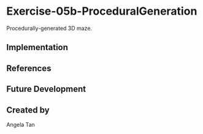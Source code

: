 # Exercise-05b-ProceduralGeneration
Procedurally-generated 3D maze.

## Implementation

## References

## Future Development

## Created by
Angela Tan
